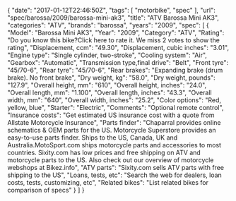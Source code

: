 {
    "date": "2017-01-12T22:46:50Z",
    "tags": [
        "motorbike",
        "spec"
    ],
    "url": "spec\/barossa\/2009\/barossa-mini-ak3",
    "title": "ATV Barossa Mini AK3",
    "categories": "ATV",
    "brands": "barossa",
    "years": "2009",
    "spec": [
        {
            "Model": "Barossa Mini AK3",
            "Year": "2009",
            "Category": "ATV",
            "Rating": "Do you know this bike?Click here to rate it. We miss 2 votes to show the rating",
            "Displacement, ccm": "49.30",
            "Displacement, cubic inches": "3.01",
            "Engine type": "Single cylinder, two-stroke",
            "Cooling system": "Air",
            "Gearbox": "Automatic",
            "Transmission type,final drive": "Belt",
            "Front tyre": "45\/70-6",
            "Rear tyre": "45\/70-6",
            "Rear brakes": "Expanding brake (drum brake). No front brake",
            "Dry weight, kg": "58.0",
            "Dry weight, pounds": "127.9",
            "Overall height, mm": "610",
            "Overall height, inches": "24.0",
            "Overall length, mm": "1.100",
            "Overall length, inches": "43.3",
            "Overall width, mm": "640",
            "Overall width, inches": "25.2",
            "Color options": "Red, yellow, blue",
            "Starter": "Electric",
            "Comments": "Optional remote control",
            "Insurance costs": "Get estimated US insurance cost with a quote from Allstate Motorcycle Insurance",
            "Parts finder": "Chaparral provides online schematics & OEM parts for the US.   Motorcycle Superstore provides an easy-to-use parts finder. Ships to the US, Canada, UK and Australia.MotoSport.com ships motorcycle parts and accessories to most countries.    Sixity.com has low prices and free shipping on ATV and motorcycle parts to the US. Also check out our overview of motorcycle webshops at Bikez.info",
            "ATV parts": "Sixity.com sells ATV parts with free shipping to the US",
            "Loans, tests, etc": "Search the web for dealers, loan costs, tests, customizing, etc",
            "Related bikes": "List related bikes for comparison of specs"
        }
    ]
}